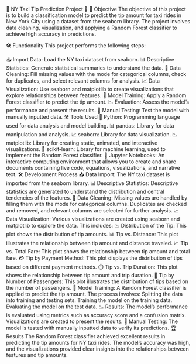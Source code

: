 🚖 NY Taxi Tip Prediction Project 🚖
🎯 Objective
The objective of this project is to build a classification model to predict the tip amount for taxi rides in New York City using a dataset from the seaborn library. The project involves data cleaning, visualization, and applying a Random Forest classifier to achieve high accuracy in predictions.

🛠️ Functionality
This project performs the following steps:

📥 Import Data: Load the NY taxi dataset from seaborn.
📊 Descriptive Statistics: Generate statistical summaries to understand the data.
🧹 Data Cleaning: Fill missing values with the mode for categorical columns, check for duplicates, and select relevant columns for analysis.
📈 Data Visualization: Use seaborn and matplotlib to create visualizations that explore relationships between features.
🌲 Model Training: Apply a Random Forest classifier to predict the tip amount.
📉 Evaluation: Assess the model’s performance and present the results.
📝 Manual Testing: Test the model with manually inputted data.
🛠️ Tools Used
🐍 Python: Programming language used for data analysis and model building.
📊 pandas: Library for data manipulation and analysis.
📈 seaborn: Library for data visualization.
📉 matplotlib: Library for creating static, animated, and interactive visualizations.
🤖 scikit-learn: Library for machine learning, used to implement the Random Forest classifier.
📓 Jupyter Notebooks: An interactive computing environment that allows you to create and share documents containing live code, equations, visualizations, and narrative text.
🛠️ Development Process
📥 Data Import: The NY taxi dataset is imported from the seaborn library.
📊 Descriptive Statistics: Descriptive statistics are generated to understand the distribution and central tendencies of the features.
🧹 Data Cleaning: Missing values are handled by filling them with the mode for categorical columns. Duplicates are checked and removed, and relevant columns are selected for further analysis.
📈 Data Visualization: Various visualizations are created using seaborn and matplotlib to explore the data. This includes:
📉 Distribution of the Tip: This plot shows the distribution of tip amounts.
📊 Tip vs. Distance: This plot illustrates the relationship between tip amount and distance traveled.
📈 Tip vs. Total Fare: This plot shows the relationship between tip amount and total fare.
💳 Tip by Payment Method: This plot displays the distribution of tips based on different payment methods.
⏱️ Tip vs. Trip Duration: This plot shows the relationship between tip amount and trip duration.
👥 Tip by Number of Passengers: This plot illustrates the distribution of tips based on the number of passengers.
🌲 Model Training: A Random Forest classifier is applied to predict the tip amount. The process involves:
Splitting the data into training and testing sets.
Training the model on the training data.
Evaluating the model on the test data.
📉 Results: The model’s performance is evaluated using metrics such as accuracy score and a confusion matrix. Visualizations are created to present the results.
📝 Manual Testing: The model is tested with manually inputted data to verify its predictions.
🏆 Results
The Random Forest classifier achieved excellent results in predicting the tip amounts for NY taxi rides. The model’s accuracy was high, and the visualizations provided clear insights into the relationships between features and tip amounts.
